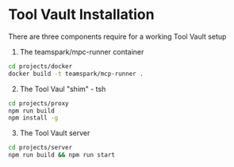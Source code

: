 # Tool Vault Installation

There are three components require for a working Tool Vault setup

1. The teamspark/mpc-runner container

```bash
cd projects/docker
docker build -t teamspark/mcp-runner .
```

2. The Tool Vaul "shim" - tsh

```bash
cd projects/proxy
npm run build
npm install -g
```

3. The Tool Vault server

```bash
cd projects/server
npm run build && npm run start
```